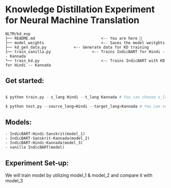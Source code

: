 # Knowledge Distillation Experiment for Neural Machine Translation

```
NLTM/kd_exp
├── README.md                             <-- You are here 📌
├── model_weights                         <-- Saves the model weitghts
├── kd_gen_data.py			  <-- Generate data for KD training
├── train_vanilla.py          		  <-- Trains IndicBART for Hindi -- Kannada
└── train_kd.py                           <-- Trains IndicBART with KD for Hindi -- Kannada
```

## Get started:

```python

$ python train.py --s_lang Hindi --t_lang Kannada # You can choose s_lang and t_lang from Hindi, Sanskrit or Kannada

$ python test.py --source_lang=Hindi --target_lang=Kannada # You can source_lang and target_lang from Hindi, Sanskrit or Kannada

```

## Models:

```
- IndicBART-Hindi-Sanskrit(model_1)
- IndicBART-Sanskrit-Kannada(model_2)
- IndicBART-Hindi-Kannada(model_3)
- vanilla IndicBART(model)
```

## Experiment Set-up:

We will train model by utilizing model_1 & model_2 and compare it with model_3


